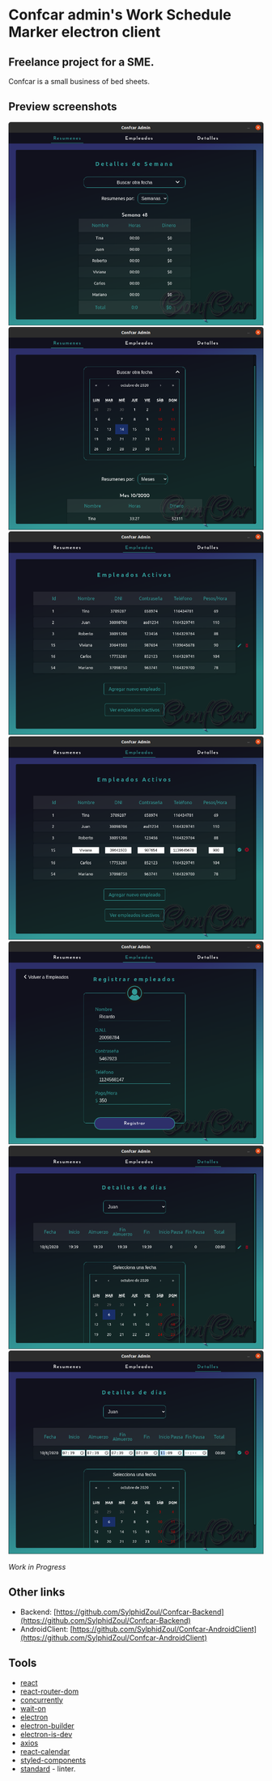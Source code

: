 # Confcar admin's Work Schedule Marker electron client

## Freelance project for a SME.

Confcar is a small business of bed sheets.

## Preview screenshots

![Summaries](./screenshots/screen1.png)
![SummariesPerMonth](./screenshots/screen2.png)
![ActiveEmployees](./screenshots/screen3.png)
![EditingEmployees](./screenshots/screen4.png)
![AddingEmployee](./screenshots/screen5.png)
![DetailedDate](./screenshots/screen6.png)
![EditingDate](./screenshots/screen7.png)

_Work in Progress_

## Other links

* Backend: [https://github.com/SylphidZoul/Confcar-Backend](https://github.com/SylphidZoul/Confcar-Backend)
* AndroidClient: [https://github.com/SylphidZoul/Confcar-AndroidClient](https://github.com/SylphidZoul/Confcar-AndroidClient)

## Tools 

* [react](https://es.reactjs.org/)
* [react-router-dom](https://www.npmjs.com/package/react-router-dom)
* [concurrently](https://www.npmjs.com/package/concurrently)
* [wait-on](https://www.npmjs.com/package/wait-on)
* [electron](https://www.electronjs.org/)
* [electron-builder](https://www.npmjs.com/package/electron-builder)
* [electron-is-dev](https://www.npmjs.com/package/electron-is-dev)
* [axios](https://www.npmjs.com/package/axios)
* [react-calendar](https://www.npmjs.com/package/react-calendar)
* [styled-components](https://www.npmjs.com/package/styled-components)
* [standard](https://standardjs.com/) - linter.
